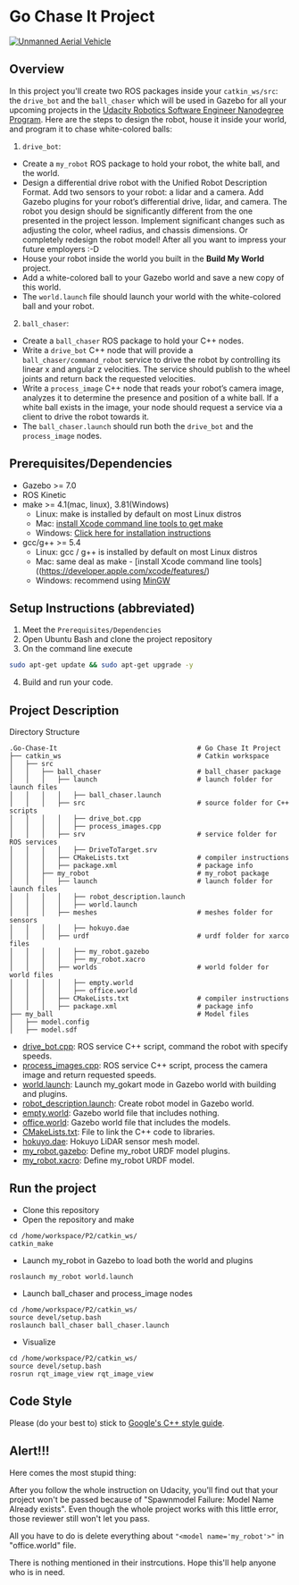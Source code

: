 <h1> Go Chase It Project</h1>


[![Unmanned Aerial Vehicle](https://img.youtube.com/vi/K-wIOrPToOM/0.jpg)](https://www.youtube.com/watch?v=K-wIOrPToOM)
## Overview  
In this project you'll create two ROS packages inside your `catkin_ws/src`: the `drive_bot` and the `ball_chaser` which will be used in Gazebo for all your upcoming projects in the [Udacity Robotics Software Engineer Nanodegree Program](https://www.udacity.com/course/robotics-software-engineer--nd209). Here are the steps to design the robot, house it inside your world, and program it to chase white-colored balls:  
1. `drive_bot`:  
* Create a `my_robot` ROS package to hold your robot, the white ball, and the world.
* Design a differential drive robot with the Unified Robot Description Format. Add two sensors to your robot: a lidar and a camera. Add Gazebo plugins for your robot’s differential drive, lidar, and camera. The robot you design should be significantly different from the one presented in the project lesson. Implement significant changes such as adjusting the color, wheel radius, and chassis dimensions. Or completely redesign the robot model! After all you want to impress your future employers :-D
* House your robot inside the world you built in the **Build My World** project.
* Add a white-colored ball to your Gazebo world and save a new copy of this world.
* The `world.launch` file should launch your world with the white-colored ball and your robot.
2. `ball_chaser`:
* Create a `ball_chaser` ROS package to hold your C++ nodes.
* Write a `drive_bot` C++ node that will provide a `ball_chaser/command_robot` service to drive the robot by controlling its linear x and angular z velocities. The service should publish to the wheel joints and return back the requested velocities.
* Write a `process_image` C++ node that reads your robot’s camera image, analyzes it to determine the presence and position of a white ball. If a white ball exists in the image, your node should request a service via a client to drive the robot towards it.
* The `ball_chaser.launch` should run both the `drive_bot` and the `process_image` nodes.  
## Prerequisites/Dependencies  
* Gazebo >= 7.0  
* ROS Kinetic  
* make >= 4.1(mac, linux), 3.81(Windows)
  * Linux: make is installed by default on most Linux distros
  * Mac: [install Xcode command line tools to get make](https://developer.apple.com/xcode/features/)
  * Windows: [Click here for installation instructions](http://gnuwin32.sourceforge.net/packages/make.htm)
* gcc/g++ >= 5.4
  * Linux: gcc / g++ is installed by default on most Linux distros
  * Mac: same deal as make - [install Xcode command line tools]((https://developer.apple.com/xcode/features/)
  * Windows: recommend using [MinGW](http://www.mingw.org/)
## Setup Instructions (abbreviated)  
1. Meet the `Prerequisites/Dependencies`  
2. Open Ubuntu Bash and clone the project repository  
3. On the command line execute  
```bash
sudo apt-get update && sudo apt-get upgrade -y
```
4. Build and run your code.  
## Project Description  
Directory Structure  
```
.Go-Chase-It                                   # Go Chase It Project
├── catkin_ws                                  # Catkin workspace
│   ├── src
│   │   ├── ball_chaser                        # ball_chaser package        
│   │   │   ├── launch                         # launch folder for launch files
│   │   │   │   ├── ball_chaser.launch
│   │   │   ├── src                            # source folder for C++ scripts
│   │   │   │   ├── drive_bot.cpp
│   │   │   │   ├── process_images.cpp
│   │   │   ├── srv                            # service folder for ROS services
│   │   │   │   ├── DriveToTarget.srv
│   │   │   ├── CMakeLists.txt                 # compiler instructions
│   │   │   ├── package.xml                    # package info
│   │   ├── my_robot                           # my_robot package        
│   │   │   ├── launch                         # launch folder for launch files   
│   │   │   │   ├── robot_description.launch
│   │   │   │   ├── world.launch
│   │   │   ├── meshes                         # meshes folder for sensors
│   │   │   │   ├── hokuyo.dae
│   │   │   ├── urdf                           # urdf folder for xarco files
│   │   │   │   ├── my_robot.gazebo
│   │   │   │   ├── my_robot.xacro
│   │   │   ├── worlds                         # world folder for world files
│   │   │   │   ├── empty.world
│   │   │   │   ├── office.world
│   │   │   ├── CMakeLists.txt                 # compiler instructions
│   │   │   ├── package.xml                    # package info
├── my_ball                                    # Model files 
│   ├── model.config
│   ├── model.sdf
```

- [drive_bot.cpp](/P2/catkin_ws/src/ball_chaser/src/drive_bot.cpp): ROS service C++ script, command the robot with specify speeds.  
- [process_images.cpp](/P2/catkin_ws/src/ball_chaser/src/process_image.cpp): ROS service C++ script, process the camera image and return requested speeds.  
- [world.launch](/P2/catkin_ws/src/my_gokart/launch/world.launch): Launch my_gokart mode in Gazebo world with building and plugins.  
- [robot_description.launch](/P2/catkin_ws/src/my_robot/launch/robot_description.launch): Create robot model in Gazebo world. 
- [empty.world](/P2/catkin_ws/src/my_robot/worlds/empty.world): Gazebo world file that includes nothing.  
- [office.world](/P2/catkin_ws/src/my_robot/worlds/office.world): Gazebo world file that includes the models.  
- [CMakeLists.txt](/P2/catkin_ws/src/my_robot/CMakeLists.txt): File to link the C++ code to libraries.  
- [hokuyo.dae](/P2/catkin_ws/src/my_robot/meshes/hokuyo.dae): Hokuyo LiDAR sensor mesh model.  
- [my_robot.gazebo](/P2/catkin_ws/src/my_robot/urdf/my_robot.gazebo): Define my_robot URDF model plugins.  
- [my_robot.xacro](/P2/catkin_ws/src/my_robot/urdf/my_robot.xacro): Define my_robot URDF model.  

## Run the project  
* Clone this repository
* Open the repository and make  
```
cd /home/workspace/P2/catkin_ws/
catkin_make
```
* Launch my_robot in Gazebo to load both the world and plugins  
```
roslaunch my_robot world.launch
```   
* Launch ball_chaser and process_image nodes  
```
cd /home/workspace/P2/catkin_ws/
source devel/setup.bash
roslaunch ball_chaser ball_chaser.launch
```  
* Visualize  
```
cd /home/workspace/P2/catkin_ws/
source devel/setup.bash
rosrun rqt_image_view rqt_image_view  
```  

## Code Style

Please (do your best to) stick to [Google's C++ style guide](https://google.github.io/styleguide/cppguide.html).

## Alert!!!

Here comes the most stupid thing:

After you follow the whole instruction on Udacity, you'll find out that your project won't be passed because of "Spawnmodel Failure: Model Name Already exists". Even though the whole project works with this little error, those reviewer still won't let you pass.

All you have to do is delete everything about ```"<model name='my_robot'>"``` in "office.world" file.

There is nothing mentioned in their instrcutions. Hope this'll help anyone who is in need.

